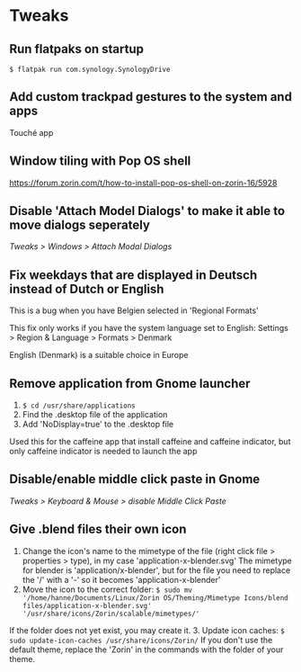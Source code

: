 # Tweaks

## Run flatpaks on startup
``$ flatpak run com.synology.SynologyDrive``

## Add custom trackpad gestures to the system and apps
Touché app

## Window tiling with Pop OS shell
https://forum.zorin.com/t/how-to-install-pop-os-shell-on-zorin-16/5928

## Disable 'Attach Model Dialogs' to make it able to move dialogs seperately
*Tweaks > Windows > Attach Modal Dialogs*

## Fix weekdays that are displayed in Deutsch instead of Dutch or English
This is a bug when you have Belgien selected in 'Regional Formats'

This fix only works if you have the system language set to English: Settings > Region & Language > Formats > Denmark

English (Denmark) is a suitable choice in Europe

## Remove application from Gnome launcher
1. ``$ cd /usr/share/applications``
2. Find the .desktop file of the application
3. Add 'NoDisplay=true' to the .desktop file

Used this for the caffeine app that install caffeine and caffeine indicator, but only caffeine indicator is needed to launch the app

## Disable/enable middle click paste in Gnome
*Tweaks > Keyboard & Mouse > disable Middle Click Paste*

## Give .blend files their own icon
1. Change the icon's name to the mimetype of the file (right click file > properties > type), in my case 'application-x-blender.svg'
The mimetype for blender is 'application/x-blender', but for the file you need to replace the '/' with a '-' so it becomes 'application-x-blender'
2. Move the icon to the correct folder: 
``$ sudo mv '/home/hanne/Documents/Linux/Zorin OS/Theming/Mimetype Icons/blend files/application-x-blender.svg' '/usr/share/icons/Zorin/scalable/mimetypes/'``

If the folder does not yet exist, you may create it.
3. Update icon caches: ``$ sudo update-icon-caches /usr/share/icons/Zorin/``
If you don't use the default theme, replace the 'Zorin' in the commands with the folder of your theme.
